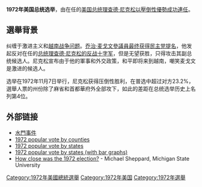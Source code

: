 **1972年美国总统选举**，由在任的[美国总统](../Page/美国总统.md "wikilink")[理查德·尼克松以壓倒性優勢成功連任](../Page/理查德·尼克松.md "wikilink")。

## 選舉背景

纠缠于激进主义和[越南战争问题](../Page/越南战争.md "wikilink")。[乔治·麦戈文參議員最终获得](../Page/乔治·麦戈文.md "wikilink")[民主党提名](../Page/民主党_\(美国\).md "wikilink")，他发起反对在任的[总统](../Page/美国总统.md "wikilink")[理查德·尼克松的反战十字军](../Page/理查德·尼克松.md "wikilink")，但是无望获胜，只得攻击其副总统候选人。尼克松宣布由于他的軍事和外交政策，和平即将来到越南，嘲笑麦戈文是激进的候选人。

选举在1972年11月7日举行，尼克松获得压倒性胜利，在普选中超过对方23.2%，選舉人票的州份除了麻省和首都華府外全部攻下，如此的差距在总统选举历史上名列第4位。

## 外部链接

  - [水門事件](../Page/水門事件.md "wikilink")
  - [1972 popular vote by
    counties](http://geoelections.free.fr/USA/elec_comtes/1972.htm)
  - [1972 popular vote by
    states](http://psephos.adam-carr.net/countries/u/usa/pres/1972.txt)
  - [1972 popular vote by states (with bar
    graphs)](http://uselectionatlas.org/RESULTS/datagraph.php?year=1972&fips=0&f=1&off=0&elect=0)
  - [How close was the 1972
    election?](http://www.msu.edu/~sheppa28/elections.html#1972) -
    Michael Sheppard, Michigan State University

[Category:1972年美國總統選舉](https://zh.wikipedia.org/wiki/Category:1972年美國總統選舉 "wikilink")
[Category:1972年美国](https://zh.wikipedia.org/wiki/Category:1972年美国 "wikilink")
[Category:1972年選舉](https://zh.wikipedia.org/wiki/Category:1972年選舉 "wikilink")